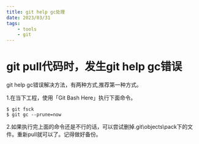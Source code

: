 ```yaml
---
title: git help gc处理
date: 2023/03/31
tags: 
    - tools
    - git
---
```



# git pull代码时，发生git help gc错误
git help gc错误解决方法，有两种方式,推荐第一种方式。

1.在当下工程，使用「Git Bash Here」执行下面命令。
```
$ git fsck
$ git gc --prune=now
```

2.如果执行完上面的命令还是不行的话，可以尝试删掉\.git\objects\pack下的文件。重新pull就可以了。记得做好备份。

